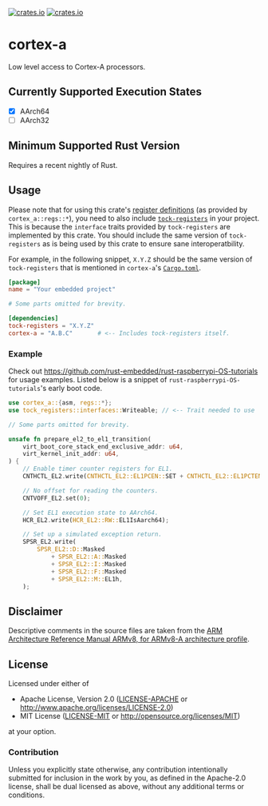 [![crates.io](https://img.shields.io/crates/d/cortex-a.svg)](https://crates.io/crates/cortex-a)
[![crates.io](https://img.shields.io/crates/v/cortex-a.svg)](https://crates.io/crates/cortex-a)

# cortex-a

Low level access to Cortex-A processors.

## Currently Supported Execution States

- [x] AArch64
- [ ] AArch32

## Minimum Supported Rust Version

Requires a recent nightly of Rust.

## Usage

Please note that for using this crate's [register definitions](src/regs) (as provided by
`cortex_a::regs::*`), you need to also include
[`tock-registers`](https://crates.io/crates/tock-registers) in your project. This is because the
`interface` traits provided by `tock-registers` are implemented by this crate. You should include
the same version of `tock-registers` as is being used by this crate to ensure sane
interoperatbility.

For example, in the following snippet, `X.Y.Z` should be the same version of `tock-registers` that
is mentioned in `cortex-a`'s [`Cargo.toml`](Cargo.toml).

```toml
[package]
name = "Your embedded project"

# Some parts omitted for brevity.

[dependencies]
tock-registers = "X.Y.Z"
cortex-a = "A.B.C"       # <-- Includes tock-registers itself.
```

### Example

Check out https://github.com/rust-embedded/rust-raspberrypi-OS-tutorials for usage examples. Listed
below is a snippet of `rust-raspberrypi-OS-tutorials`'s early boot code.

```rust
use cortex_a::{asm, regs::*};
use tock_registers::interfaces::Writeable; // <-- Trait needed to use `write()` and `set()`.

// Some parts omitted for brevity.

unsafe fn prepare_el2_to_el1_transition(
    virt_boot_core_stack_end_exclusive_addr: u64,
    virt_kernel_init_addr: u64,
) {
    // Enable timer counter registers for EL1.
    CNTHCTL_EL2.write(CNTHCTL_EL2::EL1PCEN::SET + CNTHCTL_EL2::EL1PCTEN::SET);

    // No offset for reading the counters.
    CNTVOFF_EL2.set(0);

    // Set EL1 execution state to AArch64.
    HCR_EL2.write(HCR_EL2::RW::EL1IsAarch64);

    // Set up a simulated exception return.
    SPSR_EL2.write(
        SPSR_EL2::D::Masked
            + SPSR_EL2::A::Masked
            + SPSR_EL2::I::Masked
            + SPSR_EL2::F::Masked
            + SPSR_EL2::M::EL1h,
    );
```

## Disclaimer

Descriptive comments in the source files are taken from the
[ARM Architecture Reference Manual ARMv8, for ARMv8-A architecture profile](https://static.docs.arm.com/ddi0487/ca/DDI0487C_a_armv8_arm.pdf?_ga=2.266626254.1122218691.1534883460-1326731866.1530967873).

## License

Licensed under either of

- Apache License, Version 2.0 ([LICENSE-APACHE](LICENSE-APACHE) or
  http://www.apache.org/licenses/LICENSE-2.0)
- MIT License ([LICENSE-MIT](LICENSE-MIT) or http://opensource.org/licenses/MIT)

at your option.

### Contribution

Unless you explicitly state otherwise, any contribution intentionally submitted for inclusion in the
work by you, as defined in the Apache-2.0 license, shall be dual licensed as above, without any
additional terms or conditions.
